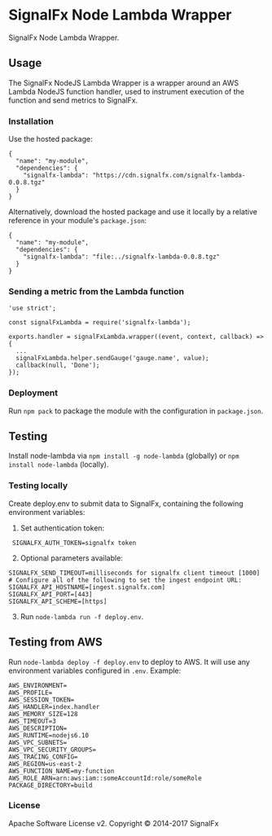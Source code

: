 # SignalFx Node Lambda Wrapper

SignalFx Node Lambda Wrapper.

## Usage

The SignalFx NodeJS Lambda Wrapper is a wrapper around an AWS Lambda NodeJS function handler, used to instrument execution of the function and send metrics to SignalFx.

### Installation

Use the hosted package:
```
{
  "name": "my-module",
  "dependencies": {
    "signalfx-lambda": "https://cdn.signalfx.com/signalfx-lambda-0.0.8.tgz"
  }
}
```

Alternatively, download the hosted package and use it locally by a relative reference in your module's `package.json`:
```
{
  "name": "my-module",
  "dependencies": {
    "signalfx-lambda": "file:../signalfx-lambda-0.0.8.tgz"
  }
}
```

### Sending a metric from the Lambda function

```
'use strict';

const signalFxLambda = require('signalfx-lambda');

exports.handler = signalFxLambda.wrapper((event, context, callback) => {
  ...
  signalFxLambda.helper.sendGauge('gauge.name', value);
  callback(null, 'Done');
});
```

### Deployment

Run `npm pack` to package the module with the configuration in `package.json`.

## Testing

Install node-lambda via `npm install -g node-lambda` (globally) or `npm install node-lambda` (locally).

### Testing locally

Create deploy.env to submit data to SignalFx, containing the following environment variables:

1) Set authentication token:
```
 SIGNALFX_AUTH_TOKEN=signalfx token
```

2) Optional parameters available:
```
SIGNALFX_SEND_TIMEOUT=milliseconds for signalfx client timeout [1000]
# Configure all of the following to set the ingest endpoint URL:
SIGNALFX_API_HOSTNAME=[ingest.signalfx.com]
SIGNALFX_API_PORT=[443]
SIGNALFX_API_SCHEME=[https]
```

3) Run `node-lambda run -f deploy.env`.

## Testing from AWS

Run `node-lambda deploy -f deploy.env` to deploy to AWS. It will use any environment variables configured in `.env`. Example:

```
AWS_ENVIRONMENT=
AWS_PROFILE=
AWS_SESSION_TOKEN=
AWS_HANDLER=index.handler
AWS_MEMORY_SIZE=128
AWS_TIMEOUT=3
AWS_DESCRIPTION=
AWS_RUNTIME=nodejs6.10
AWS_VPC_SUBNETS=
AWS_VPC_SECURITY_GROUPS=
AWS_TRACING_CONFIG=
AWS_REGION=us-east-2
AWS_FUNCTION_NAME=my-function
AWS_ROLE_ARN=arn:aws:iam::someAccountId:role/someRole
PACKAGE_DIRECTORY=build
```

### License

Apache Software License v2. Copyright © 2014-2017 SignalFx
